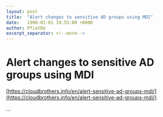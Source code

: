 ```yaml
---
layout: post
title:  "Alert changes to sensitive AD groups using MDI"
date:   1990-01-01 19:55:00 +0000
author: PfiatDe
excerpt_separator: <!--more-->
---
```


# Alert changes to sensitive AD groups using MDI

[https://cloudbrothers.info/en/alert-sensitive-ad-groups-mdi/](https://cloudbrothers.info/en/alert-sensitive-ad-groups-mdi/)

...
<!--more-->
